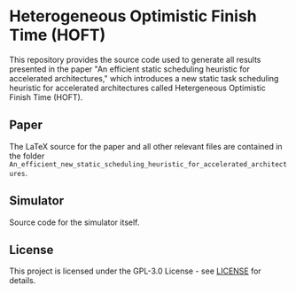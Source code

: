 # Heterogeneous Optimistic Finish Time (HOFT)

This repository provides the source code used to generate all results presented in the paper "An efficient static scheduling heuristic for accelerated architectures," which introduces a new static task scheduling heuristic for accelerated architectures called Hetergeneous Optimistic Finish Time (HOFT). 

## Paper

The LaTeX source for the paper and all other relevant files are contained in the folder `An_efficient_new_static_scheduling_heuristic_for_accelerated_architectures`.

## Simulator

Source code for the simulator itself. 

## License

This project is licensed under the GPL-3.0 License - see [LICENSE](LICENSE) for details.

